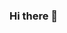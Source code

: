 ### Hi there 👋

<!--
**Bashar-93/Bashar-93** is a ✨ _special_ ✨ repository because its `README.md` (this file) appears on your GitHub profile.

Here are some ideas to get you started:

- 🔭 I’m currently working on Zadcom association for relief and development
- 🌱 I’m currently learning programming
- 🤔 I’m looking for help with my learning path
- 💬 Ask me about projects management
- 📫 How to reach me: bashar.mashaleh@gmail.com
-->
